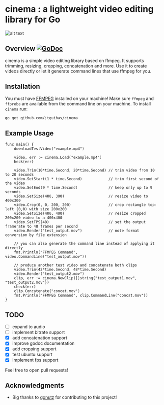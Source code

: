 # cinema : a lightweight video editing library for Go

![alt text](https://i.imgur.com/uYRpL29.jpg "github.com/jtguibas/cinema")

## Overview [![GoDoc](https://godoc.org/github.com/jtguibas/cinema?status.svg)](https://godoc.org/github.com/jtguibas/cinema)

cinema is a simple video editing library based on ffmpeg. It supports trimming, resizing, cropping, concatenation and more. Use it to create videos directly or let it generate command lines that use ffmpeg for you.

## Installation

You must have [FFMPEG](https://ffmpeg.org/download.html) installed on your machine! Make sure `ffmpeg` and `ffprobe` are available from the command line on your machine.
To install `cinema` run:

```bash
go get github.com/jtguibas/cinema
```

## Example Usage

```golang
func main() {
    downloadTestVideo("example.mp4")

    video, err := cinema.Load("example.mp4")
    heck(err)

    video.Trim(10*time.Second, 20*time.Second) // trim video from 10 to 20 seconds
    video.SetStart(1 * time.Second)            // trim first second of the video
    video.SetEnd(9 * time.Second)              // keep only up to 9 seconds
    video.SetSize(400, 300)                    // resize video to 400x300
    video.Crop(0, 0, 200, 200)                 // crop rectangle top-left (0,0) with size 200x200
    video.SetSize(400, 400)                    // resize cropped 200x200 video to a 400x400
    video.SetFPS(48)                           // set the output framerate to 48 frames per second
    video.Render("test_output.mov")            // note format conversion by file extension

    // you can also generate the command line instead of applying it directly
    fmt.Println("FFMPEG Command", video.CommandLine("test_output.mov"))

    // produce another test video and concatenate both clips
    video.Trim(42*time.Second, 48*time.Second)
    video.Render("test_output2.mov")
    clip, err := cinema.NewClip([]string{"test_output1.mov", "test_output2.mov"})
    check(err)
    clip.Concatenate("concat.mov")
    fmt.Println("FFMPEG Command", clip.CommandLine("concat.mov"))
}
```

## TODO

- [ ] expand to audio
- [ ] implement bitrate support
- [x] add concatenation support
- [x] improve godoc documentation
- [x] add cropping support
- [x] test ubuntu support
- [x] implement fps support

Feel free to open pull requests!

## Acknowledgments

- Big thanks to [gonutz](https://github.com/gonutz) for contributing to this project!
